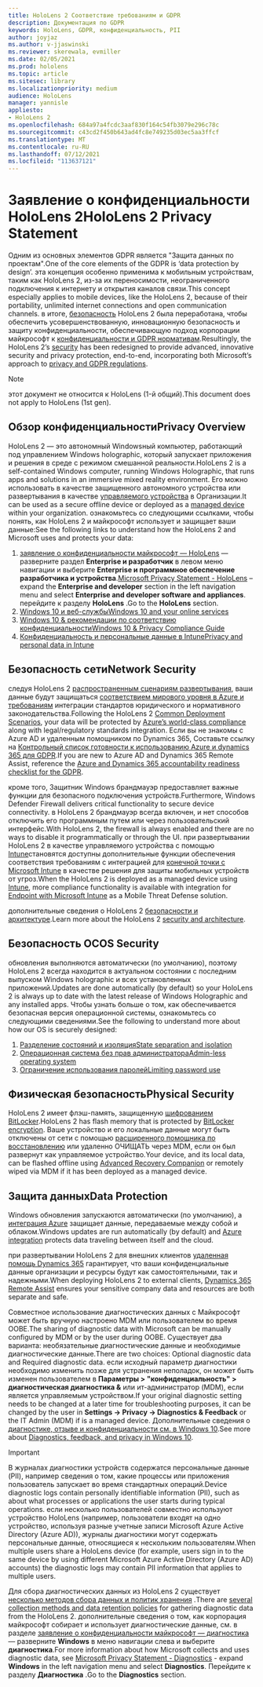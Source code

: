 ```yaml
---
title: HoloLens 2 Соответствие требованиям и GDPR
description: Документация по GDPR
keywords: HoloLens, GDPR, конфиденциальность, PII
author: joyjaz
ms.author: v-jjaswinski
ms.reviewer: skerewala, evmiller
ms.date: 02/05/2021
ms.prod: hololens
ms.topic: article
ms.sitesec: library
ms.localizationpriority: medium
audience: HoloLens
manager: yannisle
appliesto:
- HoloLens 2
ms.openlocfilehash: 684a97a4fcdc3aaf830f164c54fb3079e296c78c
ms.sourcegitcommit: c43cd2f450b643ad4fc8e749235d03ec5aa3ffcf
ms.translationtype: MT
ms.contentlocale: ru-RU
ms.lasthandoff: 07/12/2021
ms.locfileid: "113637121"
---
```

# <a name="hololens-2-privacy-statement"></a><span data-ttu-id="d159f-104">Заявление о конфиденциальности HoloLens 2</span><span class="sxs-lookup"><span data-stu-id="d159f-104">HoloLens 2 Privacy Statement</span></span>

<span data-ttu-id="d159f-105">Одним из основных элементов GDPR является "Защита данных по проектам".</span><span class="sxs-lookup"><span data-stu-id="d159f-105">One of the core elements of the GDPR is ‘data protection by design’.</span></span> <span data-ttu-id="d159f-106">эта концепция особенно применима к мобильным устройствам, таким как HoloLens 2, из-за их переносимости, неограниченного подключения к интернету и открытия каналов связи.</span><span class="sxs-lookup"><span data-stu-id="d159f-106">This concept especially applies to mobile devices, like the HoloLens 2, because of their portability, unlimited internet connections and open communication channels.</span></span> <span data-ttu-id="d159f-107">в итоге, [безопасность](/hololens/security-architecture) HoloLens 2 была переработана, чтобы обеспечить усовершенствованную, инновационную безопасность и защиту конфиденциальности, обеспечивающую подход корпорации майкрософт к [конфиденциальности и GDPR нормативам](https://privacy.microsoft.com/).</span><span class="sxs-lookup"><span data-stu-id="d159f-107">Resultingly, the HoloLens 2’s [security](/hololens/security-architecture) has been redesigned to provide advanced, innovative security and privacy protection, end-to-end, incorporating both Microsoft’s approach to [privacy and GDPR regulations](https://privacy.microsoft.com/).</span></span>

 >[!NOTE]
> <span data-ttu-id="d159f-108">этот документ не относится к HoloLens (1-й общий).</span><span class="sxs-lookup"><span data-stu-id="d159f-108">This document does not apply to HoloLens (1st gen).</span></span>

## <a name="privacy-overview"></a><span data-ttu-id="d159f-109">Обзор конфиденциальности</span><span class="sxs-lookup"><span data-stu-id="d159f-109">Privacy Overview</span></span>

<span data-ttu-id="d159f-110">HoloLens 2 — это автономный Windowsный компьютер, работающий под управлением Windows holographic, который запускает приложения и решения в среде с режимом смешанной реальности.</span><span class="sxs-lookup"><span data-stu-id="d159f-110">HoloLens 2 is a self-contained Windows computer, running Windows Holographic, that runs apps and solutions in an immersive mixed reality environment.</span></span> <span data-ttu-id="d159f-111">Его можно использовать в качестве защищенного автономного устройства или развертывания в качестве [управляемого устройства](/mem/intune/fundamentals/windows-holographic-for-business) в Организации.</span><span class="sxs-lookup"><span data-stu-id="d159f-111">It can be used as a secure offline device or deployed as a [managed device](/mem/intune/fundamentals/windows-holographic-for-business) within your organization.</span></span> <span data-ttu-id="d159f-112">ознакомьтесь со следующими ссылками, чтобы понять, как HoloLens 2 и майкрософт использует и защищает ваши данные:</span><span class="sxs-lookup"><span data-stu-id="d159f-112">See the following links to understand how the HoloLens 2 and Microsoft uses and protects your data:</span></span>

1. <span data-ttu-id="d159f-113">[заявление о конфиденциальности майкрософт — HoloLens](https://privacy.microsoft.com/privacystatement) — разверните раздел **Enterprise и разработчик** в левом меню навигации и выберите **Enterprise и программное обеспечение разработчика и устройства**.</span><span class="sxs-lookup"><span data-stu-id="d159f-113">[Microsoft Privacy Statement - HoloLens](https://privacy.microsoft.com/privacystatement) – expand the **Enterprise and developer** section in the left navigation menu and select **Enterprise and developer software and appliances**.</span></span> <span data-ttu-id="d159f-114">перейдите к разделу **HoloLens** .</span><span class="sxs-lookup"><span data-stu-id="d159f-114">Go to the **HoloLens** section.</span></span>
2. [<span data-ttu-id="d159f-115">Windows 10 и веб-службы</span><span class="sxs-lookup"><span data-stu-id="d159f-115">Windows 10 and your online services</span></span>](https://privacy.microsoft.com/windows10privacy)
3. [<span data-ttu-id="d159f-116">Windows 10 & рекомендации по соответствию конфиденциальности</span><span class="sxs-lookup"><span data-stu-id="d159f-116">Windows 10 & Privacy Compliance Guide</span></span>](/windows/privacy/windows-10-and-privacy-compliance)
4. [<span data-ttu-id="d159f-117">Конфиденциальность и персональные данные в Intune</span><span class="sxs-lookup"><span data-stu-id="d159f-117">Privacy and personal data in Intune</span></span>](/mem/intune/protect/privacy-personal-data)

## <a name="network-security"></a><span data-ttu-id="d159f-118">Безопасность сети</span><span class="sxs-lookup"><span data-stu-id="d159f-118">Network Security</span></span>
<span data-ttu-id="d159f-119">следуя HoloLens 2 [распространенным сценариям развертывания](/hololens/common-scenarios), ваши данные будут защищаться [соответствием мирового уровня в Azure и требованиям](/azure/compliance/) интеграции стандартов юридического и нормативного законодательства.</span><span class="sxs-lookup"><span data-stu-id="d159f-119">Following the HoloLens 2 [Common Deployment Scenarios](/hololens/common-scenarios), your data will be protected by [Azure’s world-class compliance](/azure/compliance/) along with legal/regulatory standards integration.</span></span> <span data-ttu-id="d159f-120">Если вы не знакомы с Azure AD и удаленным помощником по Dynamics 365, Составьте ссылку на [Контрольный список готовности к использованию Azure и dynamics 365 для GDPR](/compliance/regulatory/gdpr-arc-azure-dynamics).</span><span class="sxs-lookup"><span data-stu-id="d159f-120">If you are new to Azure AD and Dynamics 365 Remote Assist, reference the [Azure and Dynamics 365 accountability readiness checklist for the GDPR](/compliance/regulatory/gdpr-arc-azure-dynamics).</span></span>

<span data-ttu-id="d159f-121">кроме того, Защитник Windows брандмауэр предоставляет важные функции для безопасного подключения устройств.</span><span class="sxs-lookup"><span data-stu-id="d159f-121">Furthermore, Windows Defender Firewall delivers critical functionality to secure device connectivity.</span></span> <span data-ttu-id="d159f-122">в HoloLens 2 брандмауэр всегда включен, и нет способов отключить его программным путем или через пользовательский интерфейс.</span><span class="sxs-lookup"><span data-stu-id="d159f-122">With HoloLens 2, the firewall is always enabled and there are no ways to disable it programmatically or through the UI.</span></span> <span data-ttu-id="d159f-123">при развертывании HoloLens 2 в качестве управляемого устройства с помощью [Intune](/mem/intune/protect/device-compliance-get-started)становятся доступны дополнительные функции обеспечения соответствия требованиям с интеграцией для [конечной точки с Microsoft Intune](/mem/intune/protect/advanced-threat-protection) в качестве решения для защиты мобильных устройств от угроз.</span><span class="sxs-lookup"><span data-stu-id="d159f-123">When the HoloLens 2 is deployed as a managed device using [Intune](/mem/intune/protect/device-compliance-get-started), more compliance functionality is available with integration for [Endpoint with Microsoft Intune](/mem/intune/protect/advanced-threat-protection) as a Mobile Threat Defense solution.</span></span>

<span data-ttu-id="d159f-124">дополнительные сведения о HoloLens 2 [безопасности и архитектуре](/hololens/security-architecture).</span><span class="sxs-lookup"><span data-stu-id="d159f-124">Learn more about the HoloLens 2 [security and architecture](/hololens/security-architecture).</span></span>

## <a name="os-security"></a><span data-ttu-id="d159f-125">Безопасность ОС</span><span class="sxs-lookup"><span data-stu-id="d159f-125">OS Security</span></span>
<span data-ttu-id="d159f-126">обновления выполняются автоматически (по умолчанию), поэтому HoloLens 2 всегда находится в актуальном состоянии с последним выпуском Windows holographic и всех установленных приложений.</span><span class="sxs-lookup"><span data-stu-id="d159f-126">Updates are done automatically (by default) so your HoloLens 2 is always up to date with the latest release of Windows Holographic and any installed apps.</span></span> <span data-ttu-id="d159f-127">Чтобы узнать больше о том, как обеспечивается безопасная версия операционной системы, ознакомьтесь со следующими сведениями.</span><span class="sxs-lookup"><span data-stu-id="d159f-127">See the following to understand more about how our OS is securely designed:</span></span>

1. [<span data-ttu-id="d159f-128">Разделение состояний и изоляция</span><span class="sxs-lookup"><span data-stu-id="d159f-128">State separation and isolation</span></span>](/hololens/security-state-separation-isolation)
1. [<span data-ttu-id="d159f-129">Операционная система без прав администратора</span><span class="sxs-lookup"><span data-stu-id="d159f-129">Admin-less operating system</span></span>](/hololens/security-adminless-os)
1. [<span data-ttu-id="d159f-130">Ограничение использования паролей</span><span class="sxs-lookup"><span data-stu-id="d159f-130">Limiting password use</span></span>](/hololens/security-limiting-password-use)

## <a name="physical-security"></a><span data-ttu-id="d159f-131">Физическая безопасность</span><span class="sxs-lookup"><span data-stu-id="d159f-131">Physical Security</span></span>
<span data-ttu-id="d159f-132">HoloLens 2 имеет флэш-память, защищенную [шифрованием BitLocker](/hololens/security-encryption-data-protection).</span><span class="sxs-lookup"><span data-stu-id="d159f-132">HoloLens 2 has flash memory that is protected by [BitLocker encryption](/hololens/security-encryption-data-protection).</span></span> <span data-ttu-id="d159f-133">Ваше устройство и его локальные данные могут быть отключены от сети с помощью [расширенного помощника по восстановлению](https://www.microsoft.com/p/advanced-recovery-companion/9p74z35sfrs8#activetab=pivot:overviewtab) или удаленно ОЧИЩАТЬ через MDM, если он был развернут как управляемое устройство.</span><span class="sxs-lookup"><span data-stu-id="d159f-133">Your device, and its local data, can be flashed offline using [Advanced Recovery Companion](https://www.microsoft.com/p/advanced-recovery-companion/9p74z35sfrs8#activetab=pivot:overviewtab) or remotely wiped via MDM if it has been deployed as a managed device.</span></span>

## <a name="data-protection"></a><span data-ttu-id="d159f-134">Защита данных</span><span class="sxs-lookup"><span data-stu-id="d159f-134">Data Protection</span></span>
<span data-ttu-id="d159f-135">Windows обновления запускаются автоматически (по умолчанию), а [интеграция Azure](/hololens/security-encryption-data-protection#Azure-integration) защищает данные, передаваемые между собой и облаком.</span><span class="sxs-lookup"><span data-stu-id="d159f-135">Windows updates are run automatically (by default) and [Azure integration](/hololens/security-encryption-data-protection#Azure-integration) protects data traveling between itself and the cloud.</span></span>

<span data-ttu-id="d159f-136">при развертывании HoloLens 2 для внешних клиентов [удаленная помощь Dynamics 365](/hololens/hololens2-deployment-guide) гарантирует, что ваши конфиденциальные данные организации и ресурсы будут как самостоятельными, так и надежными.</span><span class="sxs-lookup"><span data-stu-id="d159f-136">When deploying HoloLens 2 to external clients, [Dynamics 365 Remote Assist](/hololens/hololens2-deployment-guide) ensures your sensitive company data and resources are both separate and safe.</span></span>

<span data-ttu-id="d159f-137">Совместное использование диагностических данных с Майкрософт может быть вручную настроено MDM или пользователем во время OOBE.</span><span class="sxs-lookup"><span data-stu-id="d159f-137">The sharing of diagnostic data with Microsoft can be manually configured by MDM or by the user during OOBE.</span></span> <span data-ttu-id="d159f-138">Существует два варианта: необязательные диагностические данные и необходимые диагностические данные.</span><span class="sxs-lookup"><span data-stu-id="d159f-138">There are two choices: Optional diagnostic data and Required diagnostic data.</span></span> <span data-ttu-id="d159f-139">если исходный параметр диагностики необходимо изменить позже для устранения неполадок, он может быть изменен пользователем в **Параметры > "конфиденциальность" > диагностическая диагностика &** или ит-администратор (MDM), если является управляемым устройством.</span><span class="sxs-lookup"><span data-stu-id="d159f-139">If your original diagnostic setting needs to be changed at a later time for troubleshooting purposes, it can be changed by the user in **Settings -> Privacy -> Diagnostics & Feedback** or the IT Admin (MDM) if is a managed device.</span></span> <span data-ttu-id="d159f-140">Дополнительные сведения о [диагностике, отзыве и конфиденциальности см. в Windows 10](https://support.microsoft.com/windows/diagnostics-feedback-and-privacy-in-windows-10-28808a2b-a31b-dd73-dcd3-4559a5199319).</span><span class="sxs-lookup"><span data-stu-id="d159f-140">See more about [Diagnostics, feedback, and privacy in Windows 10](https://support.microsoft.com/windows/diagnostics-feedback-and-privacy-in-windows-10-28808a2b-a31b-dd73-dcd3-4559a5199319).</span></span>

> [!Important]
> <span data-ttu-id="d159f-141">В журналах диагностики устройств содержатся персональные данные (PII), например сведения о том, какие процессы или приложения пользователь запускает во время стандартных операций.</span><span class="sxs-lookup"><span data-stu-id="d159f-141">Device diagnostic logs contain personally identifiable information (PII), such as about what processes or applications the user starts during typical operations.</span></span> <span data-ttu-id="d159f-142">если несколько пользователей совместно используют устройство HoloLens (например, пользователи входят на одно устройство, используя разные учетные записи Microsoft Azure Active Directory (Azure AD)), журналы диагностики могут содержать персональные данные, относящиеся к нескольким пользователям.</span><span class="sxs-lookup"><span data-stu-id="d159f-142">When multiple users share a HoloLens device (for example, users sign in to the same device by using different Microsoft Azure Active Directory (Azure AD) accounts) the diagnostic logs may contain PII information that applies to multiple users.</span></span>

<span data-ttu-id="d159f-143">Для сбора диагностических данных из HoloLens 2 существует [несколько методов сбора данных и политик хранения](/hololens/hololens-diagnostic-logs) .</span><span class="sxs-lookup"><span data-stu-id="d159f-143">There are [several collection methods and data retention policies](/hololens/hololens-diagnostic-logs) for gathering diagnostic data from the HoloLens 2.</span></span>  <span data-ttu-id="d159f-144">дополнительные сведения о том, как корпорация майкрософт собирает и использует диагностические данные, см. в разделе [заявление о конфиденциальности майкрософт — диагностика](https://privacy.microsoft.com/privacystatement) — разверните **Windows** в меню навигации слева и выберите **диагностика**.</span><span class="sxs-lookup"><span data-stu-id="d159f-144">For more information about how Microsoft collects and uses diagnostic data, see [Microsoft Privacy Statement - Diagnostics](https://privacy.microsoft.com/privacystatement) - expand **Windows** in the left navigation menu and select **Diagnostics**.</span></span> <span data-ttu-id="d159f-145">Перейдите к разделу **Диагностика** .</span><span class="sxs-lookup"><span data-stu-id="d159f-145">Go to the **Diagnostics** section.</span></span>
